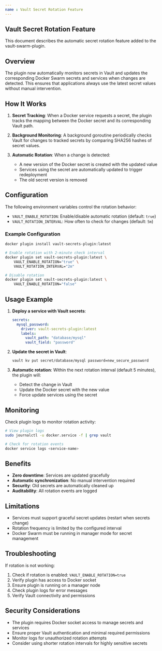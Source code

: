 ```yaml
---
name : Vault Secret Rotation Feature
---
```


## Vault Secret Rotation Feature

This document describes the automatic secret rotation feature added to the vault-swarm-plugin.

## Overview

The plugin now automatically monitors secrets in Vault and updates the corresponding Docker Swarm secrets and services when changes are detected. This ensures that applications always use the latest secret values without manual intervention.

## How It Works

1. **Secret Tracking**: When a Docker service requests a secret, the plugin tracks the mapping between the Docker secret and its corresponding Vault path.

2. **Background Monitoring**: A background goroutine periodically checks Vault for changes to tracked secrets by comparing SHA256 hashes of secret values.

3. **Automatic Rotation**: When a change is detected:
   - A new version of the Docker secret is created with the updated value
   - Services using the secret are automatically updated to trigger redeployment
   - The old secret version is removed

## Configuration

The following environment variables control the rotation behavior:

- `VAULT_ENABLE_ROTATION`: Enable/disable automatic rotation (default: `true`)
- `VAULT_ROTATION_INTERVAL`: How often to check for changes (default: `5m`)

### Example Configuration

```bash
docker plugin install vault-secrets-plugin:latest

```

```bash
# Enable rotation with 2-minute check interval
docker plugin set vault-secrets-plugin:latest \
    VAULT_ENABLE_ROTATION="true" \
    VAULT_ROTATION_INTERVAL="2m"

# Disable rotation
docker plugin set vault-secrets-plugin:latest \
    VAULT_ENABLE_ROTATION="false"
```

## Usage Example

1. **Deploy a service with Vault secrets**:
   ```yaml
   secrets:
     mysql_password:
       driver: vault-secrets-plugin:latest
       labels:
         vault_path: "database/mysql"
         vault_field: "password"
   ```

2. **Update the secret in Vault**:
   ```bash
   vault kv put secret/database/mysql password=new_secure_password
   ```

3. **Automatic rotation**: Within the next rotation interval (default 5 minutes), the plugin will:
   - Detect the change in Vault
   - Update the Docker secret with the new value
   - Force update services using the secret

## Monitoring

Check plugin logs to monitor rotation activity:

```bash
# View plugin logs
sudo journalctl -u docker.service -f | grep vault

# Check for rotation events
docker service logs <service-name>
```

## Benefits

- **Zero downtime**: Services are updated gracefully
- **Automatic synchronization**: No manual intervention required
- **Security**: Old secrets are automatically cleaned up
- **Auditability**: All rotation events are logged

## Limitations

- Services must support graceful secret updates (restart when secrets change)
- Rotation frequency is limited by the configured interval
- Docker Swarm must be running in manager mode for secret management

## Troubleshooting

If rotation is not working:

1. Check if rotation is enabled: `VAULT_ENABLE_ROTATION=true`
2. Verify plugin has access to Docker socket
3. Ensure plugin is running on a manager node
4. Check plugin logs for error messages
5. Verify Vault connectivity and permissions

## Security Considerations

- The plugin requires Docker socket access to manage secrets and services
- Ensure proper Vault authentication and minimal required permissions
- Monitor logs for unauthorized rotation attempts
- Consider using shorter rotation intervals for highly sensitive secrets
